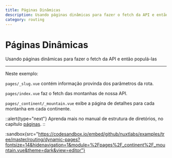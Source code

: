 ```yaml
---
title: Páginas Dinâmicas
description: Usando páginas dinâmicas para fazer o fetch da API e então populá-las
category: routing
---
```


# Páginas Dinâmicas

Usando páginas dinâmicas para fazer o fetch da API e então populá-las

---

Neste exemplo:

`pages/_slug.vue` contém informação provinda dos parâmetros da rota.

`pages/index.vue` faz o fetch das montanhas de nossa API.

`pages/_continent/_mountain.vue` exibe a página de detalhes para cada montanha em cada continente.

::alert{type="next"}
Aprenda mais no manual de estrutura de diretórios, no capítulo [páginas](/docs/directory-structure/pages).
::

:sandbox{src="https://codesandbox.io/embed/github/nuxtlabs/examples/tree/master/routing/dynamic-pages?fontsize=14&hidenavigation=1&module=%2Fpages%2F_continent%2F_mountain.vue&theme=dark&view=editor"}
